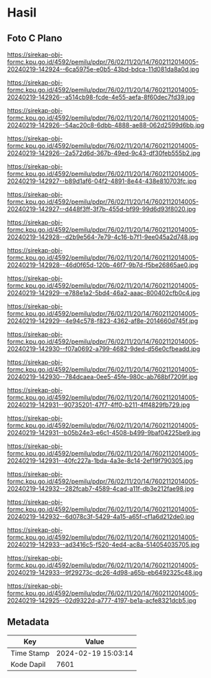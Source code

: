 # Hasil

## Foto C Plano

https://sirekap-obj-formc.kpu.go.id/4592/pemilu/pdpr/76/02/11/20/14/7602112014005-20240219-142924--6ca5975e-e0b5-43bd-bdca-11d081da8a0d.jpg

https://sirekap-obj-formc.kpu.go.id/4592/pemilu/pdpr/76/02/11/20/14/7602112014005-20240219-142926--a514cb98-fcde-4e55-aefa-8f60dec7fd39.jpg

https://sirekap-obj-formc.kpu.go.id/4592/pemilu/pdpr/76/02/11/20/14/7602112014005-20240219-142926--54ac20c8-6dbb-4888-ae88-062d2599d6bb.jpg

https://sirekap-obj-formc.kpu.go.id/4592/pemilu/pdpr/76/02/11/20/14/7602112014005-20240219-142926--2a572d6d-367b-49ed-9c43-df30feb555b2.jpg

https://sirekap-obj-formc.kpu.go.id/4592/pemilu/pdpr/76/02/11/20/14/7602112014005-20240219-142927--b89d1af6-04f2-4891-8e44-438e810703fc.jpg

https://sirekap-obj-formc.kpu.go.id/4592/pemilu/pdpr/76/02/11/20/14/7602112014005-20240219-142927--d448f3ff-3f7b-455d-bf99-99d6d93f8020.jpg

https://sirekap-obj-formc.kpu.go.id/4592/pemilu/pdpr/76/02/11/20/14/7602112014005-20240219-142928--d2b9e564-7e79-4c16-b7f1-9ee045a2d748.jpg

https://sirekap-obj-formc.kpu.go.id/4592/pemilu/pdpr/76/02/11/20/14/7602112014005-20240219-142928--46d0f65d-120b-46f7-9b7d-f5be26865ae0.jpg

https://sirekap-obj-formc.kpu.go.id/4592/pemilu/pdpr/76/02/11/20/14/7602112014005-20240219-142929--e788e1a2-5bd4-46a2-aaac-800402cfb0c4.jpg

https://sirekap-obj-formc.kpu.go.id/4592/pemilu/pdpr/76/02/11/20/14/7602112014005-20240219-142929--4e94c578-f823-4362-af8e-2014660d745f.jpg

https://sirekap-obj-formc.kpu.go.id/4592/pemilu/pdpr/76/02/11/20/14/7602112014005-20240219-142930--f07a0692-a799-4682-9ded-d56e0cfbeadd.jpg

https://sirekap-obj-formc.kpu.go.id/4592/pemilu/pdpr/76/02/11/20/14/7602112014005-20240219-142930--784dcaea-0ee5-45fe-980c-ab768bf7209f.jpg

https://sirekap-obj-formc.kpu.go.id/4592/pemilu/pdpr/76/02/11/20/14/7602112014005-20240219-142931--90735201-47f7-4ff0-b211-4ff4829fb729.jpg

https://sirekap-obj-formc.kpu.go.id/4592/pemilu/pdpr/76/02/11/20/14/7602112014005-20240219-142931--b05b24e3-e6c1-4508-b499-9baf04225be9.jpg

https://sirekap-obj-formc.kpu.go.id/4592/pemilu/pdpr/76/02/11/20/14/7602112014005-20240219-142931--40fc227a-1bda-4a3e-8c14-2ef19f790305.jpg

https://sirekap-obj-formc.kpu.go.id/4592/pemilu/pdpr/76/02/11/20/14/7602112014005-20240219-142932--282fcab7-4589-4cad-a11f-db3e212fae98.jpg

https://sirekap-obj-formc.kpu.go.id/4592/pemilu/pdpr/76/02/11/20/14/7602112014005-20240219-142932--6d078c3f-5429-4a15-a65f-cf1a6d212de0.jpg

https://sirekap-obj-formc.kpu.go.id/4592/pemilu/pdpr/76/02/11/20/14/7602112014005-20240219-142933--ad3416c5-f520-4ed4-ac8a-514054035705.jpg

https://sirekap-obj-formc.kpu.go.id/4592/pemilu/pdpr/76/02/11/20/14/7602112014005-20240219-142933--9f29273c-dc26-4d98-a65b-eb6492325c48.jpg

https://sirekap-obj-formc.kpu.go.id/4592/pemilu/pdpr/76/02/11/20/14/7602112014005-20240219-142925--02d9322d-a777-4197-be1a-acfe8321dcb5.jpg


## Metadata

| Key        | Value               |
| ---------- | ------------------- |
| Time Stamp | 2024-02-19 15:03:14 |
| Kode Dapil | 7601                |



